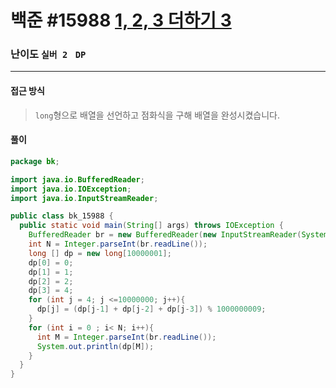 # 백준 #15988 [1, 2, 3 더하기 3](https://www.acmicpc.net/problem/15988)

### 난이도 `실버 2 `  `DP` 

---

#### 접근 방식

> `long`형으로 배열을 선언하고 점화식을 구해 배열을 완성시켰습니다.

#### 풀이

```java
package bk;

import java.io.BufferedReader;
import java.io.IOException;
import java.io.InputStreamReader;

public class bk_15988 {
  public static void main(String[] args) throws IOException {
    BufferedReader br = new BufferedReader(new InputStreamReader(System.in));
    int N = Integer.parseInt(br.readLine());
    long [] dp = new long[10000001];
    dp[0] = 0;
    dp[1] = 1;
    dp[2] = 2;
    dp[3] = 4;
    for (int j = 4; j <=10000000; j++){
      dp[j] = (dp[j-1] + dp[j-2] + dp[j-3]) % 1000000009;
    }
    for (int i = 0 ; i< N; i++){
      int M = Integer.parseInt(br.readLine());
      System.out.println(dp[M]);
    }
  }
}
```

